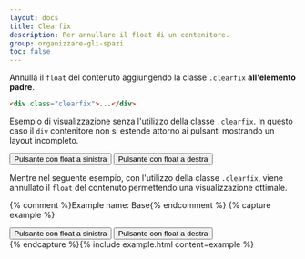 ```yaml
---
layout: docs
title: Clearfix
description: Per annullare il float di un contenitore.
group: organizzare-gli-spazi
toc: false
---
```


Annulla il `float` del contenuto aggiungendo la classe `.clearfix` **all'elemento padre**.

```html
<div class="clearfix">...</div>
```

Esempio di visualizzazione senza l'utilizzo della classe `.clearfix`. In questo caso il `div` contenitore non si estende attorno ai pulsanti mostrando un layout incompleto.

<div class="bd-example">
  <div class="neutral-2-bg p-2">
    <button type="button" class="btn btn-secondary float-start">Pulsante con float a sinistra</button>
    <button type="button" class="btn btn-secondary float-end">Pulsante con float a destra</button>
  </div>
</div>

Mentre nel seguente esempio, con l'utilizzo della classe `.clearfix`, viene annullato il `float` del contenuto permettendo una visualizzazione ottimale.

{% comment %}Example name: Base{% endcomment %}
{% capture example %}
<div class="neutral-2-bg p-2 clearfix">
  <button type="button" class="btn btn-secondary float-start">Pulsante con float a sinistra</button>
  <button type="button" class="btn btn-secondary float-end">Pulsante con float a destra</button>
</div>
{% endcapture %}{% include example.html content=example %}
